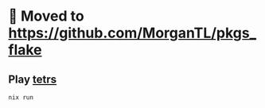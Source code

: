 # 🚧 Moved to https://github.com/MorganTL/pkgs_flake

## Play [tetrs](https://github.com/Strophox/tetrs)
```bash
nix run
```

